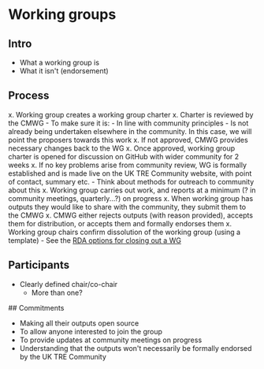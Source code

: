 # Working groups

## Intro
- What a working group is
- What it isn't (endorsement)

## Process

x. Working group creates a working group charter
x. Charter is reviewed by the CMWG
    - To make sure it is:
        - In line with community principles
        - Is not already being undertaken elsewhere in the community. In this case, we will point the proposers towards this work
x. If not approved, CMWG provides necessary changes back to the WG
x. Once approved, working group charter is opened for discussion on GitHub with wider community for 2 weeks
x. If no key problems arise from community review, WG is formally established and is made live on the UK TRE Community website, with point of contact, summary etc.
    - Think about methods for outreach to community about this
x. Working group carries out work, and reports at a minimum (? in community meetings, quarterly...?) on progress
x. When working group has outputs they would like to share with the community, they submit them to the CMWG
x. CMWG either rejects outputs (with reason provided), accepts them for distribution, or accepts them and formally endorses them
x. Working group chairs confirm dissolution of the working group (using a template)
    - See the [RDA options for closing out a WG](https://www.rd-alliance.org/groups/creating-and-managing-rda-groups/creating-or-joining-rda-working-group.html#:~:text=Closing%20out%20a%20Working%20Group)


## Participants
- Clearly defined chair/co-chair
  - More than one?

## Commitments
- Making all their outputs open source
- To allow anyone interested to join the group
- To provide updates at community meetings on progress
- Understanding that the outputs won't necessarily be formally endorsed by the UK TRE Community